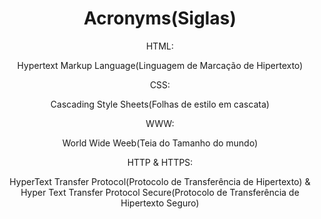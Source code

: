 <div align="center">
  <h1>Acronyms(Siglas)</h1>
  
<p>HTML: </p>
<p>Hypertext Markup Language(Linguagem de Marcação de Hipertexto)</p>
<p>CSS: </p>
<p>Cascading Style Sheets(Folhas de estilo em cascata)</p>
<p>WWW: </p>
<p>World Wide Weeb(Teia do Tamanho do mundo)</p>
<p>HTTP & HTTPS:</p>
<p>HyperText Transfer Protocol(Protocolo de Transferência de Hipertexto) & Hyper Text Transfer Protocol Secure(Protocolo de Transferência de Hipertexto Seguro)</p>
</div>